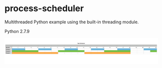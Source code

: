 # process-scheduler
Multithreaded Python example using the built-in threading module.

Python 2.7.9

![Desired behavior](./schedule.png)
